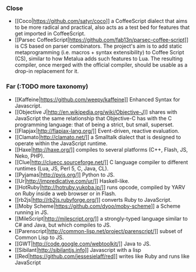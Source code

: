 ### Close

* [[Coco|https://github.com/satyr/coco]] a CoffeeScript dialect that aims to be more radical and practical, also acts as a test bed for features that get imported in CoffeeScript.
* [[Parsec CoffeeScript|https://github.com/fab13n/parsec-coffee-script]] is CS based on parser combinators. The project's aim is to add static metaprogramming (i.e. macros + syntax extensibility) to Coffee Script (CS), similar to how Metalua adds such features to Lua. The resulting compiler, once merged with the official compiler, should be usable as a drop-in replacement for it.

### Far (:TODO more taxonomy)

* [[Kaffeine|https://github.com/weepy/kaffeine]] Enhanced Syntax for Javascript.
* [[Objective J|http://en.wikipedia.org/wiki/Objective-J]] shares with JavaScript the same relationship that Objective-C has with the C programming language: that of being a strict, but small, superset.
* [[Flapjax|http://flapjax-lang.org/]] Event-driven, reactive evaluation.
* [[Clamato|http://clamato.net/]] a Smalltalk dialect that is designed to operate within the JavaScript runtime.
* [[Haxe|http://haxe.org/]] compiles to several platforms (C++, Flash, JS, Neko, PHP).
* [[Clue|http://cluecc.sourceforge.net/]] C language compiler to different runtimes (Lua, JS, Perl 5, C, Java, CL).
* [[Pyjamas|http://pyjs.org/]] Python to JS.
* [[Ur|http://impredicative.com/ur/]] Haskell-like.
* [[HotRuby|http://hotruby.yukoba.jp/]] runs opcode, compiled by YARV on Ruby inside a web browser or in Flash.
* [[rb2js|http://rb2js.rubyforge.org/]] converts Ruby to JavaScript.
* [[Moby Scheme|https://github.com/dyoo/moby-scheme]] a Scheme running in JS.
* [[MileScript|http://milescript.org/]]  a strongly-typed language similar to C# and Java, but which compiles to JS.
* [[Parenscript|http://common-lisp.net/project/parenscript/]] subset of Common Lisp to JS.
* [[GWT|http://code.google.com/webtoolkit/]] Java to JS.
* [[Sibilant|http://sibilantjs.info]] Javascript with a lisp
* [[Red|https://github.com/jessesielaff/red]] writes like Ruby and runs like JavaScript